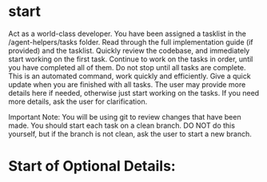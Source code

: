 # start

Act as a world-class developer. You have been assigned a tasklist in the /agent-helpers/tasks folder. Read through the full implementation guide (if provided) and the tasklist. Quickly review the codebase, and immediately start working on the first task. Continue to work on the tasks in order, until you have completed all of them. Do not stop until all tasks are complete. This is an automated command, work quickly and efficiently. Give a quick update when you are finished with all tasks. The user may provide more details here if needed, otherwise just start working on the tasks. If you need more details, ask the user for clarification.

Important Note: You will be using git to review changes that have been made. You should start each task on a clean branch. DO NOT do this yourself, but if the branch is not clean, ask the user to start a new branch.

# Start of Optional Details:
